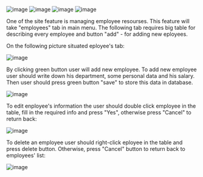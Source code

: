 
![image](https://user-images.githubusercontent.com/83345134/127283891-5c3f5bcd-b593-4d9d-9a74-4706bfdae2cb.png "Departments list")
![image](https://user-images.githubusercontent.com/83345134/127284946-62fb3d35-98d4-40a6-8d0a-923d58bc3467.png "Add department")
![image](https://user-images.githubusercontent.com/83345134/127284991-63ca404a-6d7a-400a-a6e1-c7b6b9560a7e.png "Edit department")
![image](https://user-images.githubusercontent.com/83345134/127285071-2b699f96-0ac5-4421-b7ab-d78414e6d1d0.png "Delete department")



One of the site feature is managing employee resourses. This feature will take "employees" tab in main menu. The following tab requires big table for 
describing every employee and button "add" - for adding new eployees.  

On the following picture situated eployee's tab:  

![image](https://user-images.githubusercontent.com/83345134/127285130-2928a7fa-dd6e-4b84-a077-ff80b723aa25.png "Employees list")


By clicking green button user will add new employee. To add new employee user should write down his department, some personal data and his salary.
Then user should press green button "save" to store this data in database.  

![image](https://user-images.githubusercontent.com/83345134/127285174-8b015c12-a1b2-4ff9-a32c-d93a516a4bbb.png "Add employee")

To edit enployee's information the user should double click employee in the table, fill in the required info and press "Yes", otherwise press "Cancel" to return back: 

![image](https://user-images.githubusercontent.com/83345134/127285373-3f14cb74-9510-4dc3-8e3a-2c2c01dee4a4.png "Edit employee")

To delete an employee user should right-click eployee in the table and press delete button. Otherwise, press "Cancel" button to return back to employees' list:

![image](https://user-images.githubusercontent.com/83345134/127285318-fc4847d6-ff49-4f51-863a-19ffafd29391.png "Delete employee")
